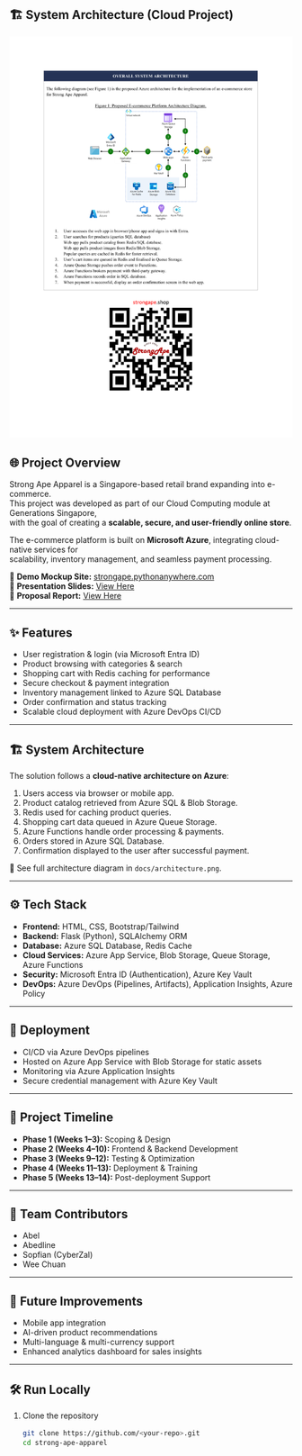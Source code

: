 ## 🏗️ System Architecture (Cloud Project)
![Azure E-commerce Architecture](./docs/system_architecture.png)

## 🌐 Project Overview
Strong Ape Apparel is a Singapore-based retail brand expanding into e-commerce.  
This project was developed as part of our Cloud Computing module at Generations Singapore,  
with the goal of creating a **scalable, secure, and user-friendly online store**.

The e-commerce platform is built on **Microsoft Azure**, integrating cloud-native services for  
scalability, inventory management, and seamless payment processing.

🔗 **Demo Mockup Site:** [strongape.pythonanywhere.com](https://strongape.pythonanywhere.com/)  
🔗 **Presentation Slides:** [View Here](https://github.com/Cyberzal1/azure-ecommerce-platform/blob/feature/docs-update-readme/docs/Strong_Apes_Distribution.pdf)  
🔗 **Proposal Report:** [View Here](https://github.com/Cyberzal1/azure-ecommerce-platform/blob/feature/docs-update-readme/docs/Strong_Apes_Proposal.pdf)

---

## ✨ Features
- User registration & login (via Microsoft Entra ID)  
- Product browsing with categories & search  
- Shopping cart with Redis caching for performance  
- Secure checkout & payment integration  
- Inventory management linked to Azure SQL Database  
- Order confirmation and status tracking  
- Scalable cloud deployment with Azure DevOps CI/CD  

---

## 🏗️ System Architecture
The solution follows a **cloud-native architecture on Azure**:

1. Users access via browser or mobile app.  
2. Product catalog retrieved from Azure SQL & Blob Storage.  
3. Redis used for caching product queries.  
4. Shopping cart data queued in Azure Queue Storage.  
5. Azure Functions handle order processing & payments.  
6. Orders stored in Azure SQL Database.  
7. Confirmation displayed to the user after successful payment.  

📌 See full architecture diagram in `docs/architecture.png`.

---

## ⚙️ Tech Stack
- **Frontend:** HTML, CSS, Bootstrap/Tailwind  
- **Backend:** Flask (Python), SQLAlchemy ORM  
- **Database:** Azure SQL Database, Redis Cache  
- **Cloud Services:** Azure App Service, Blob Storage, Queue Storage, Azure Functions  
- **Security:** Microsoft Entra ID (Authentication), Azure Key Vault  
- **DevOps:** Azure DevOps (Pipelines, Artifacts), Application Insights, Azure Policy  

---

## 🚀 Deployment
- CI/CD via Azure DevOps pipelines  
- Hosted on Azure App Service with Blob Storage for static assets  
- Monitoring via Azure Application Insights  
- Secure credential management with Azure Key Vault  

---

## 📅 Project Timeline
- **Phase 1 (Weeks 1–3):** Scoping & Design  
- **Phase 2 (Weeks 4–10):** Frontend & Backend Development  
- **Phase 3 (Weeks 9–12):** Testing & Optimization  
- **Phase 4 (Weeks 11–13):** Deployment & Training  
- **Phase 5 (Weeks 13–14):** Post-deployment Support  

---

## 👥 Team Contributors
- Abel  
- Abedline  
- Sopfian (CyberZal)  
- Wee Chuan  

---

## 🔮 Future Improvements
- Mobile app integration  
- AI-driven product recommendations  
- Multi-language & multi-currency support  
- Enhanced analytics dashboard for sales insights  

---

## 🛠️ Run Locally
1. Clone the repository  
   ```bash
   git clone https://github.com/<your-repo>.git
   cd strong-ape-apparel
